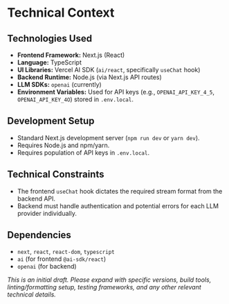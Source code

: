 # Technical Context

## Technologies Used

-   **Frontend Framework:** Next.js (React)
-   **Language:** TypeScript
-   **UI Libraries:** Vercel AI SDK (`ai/react`, specifically `useChat` hook)
-   **Backend Runtime:** Node.js (via Next.js API routes)
-   **LLM SDKs:** `openai` (currently)
-   **Environment Variables:** Used for API keys (e.g., `OPENAI_API_KEY_4_5`, `OPENAI_API_KEY_4O`) stored in `.env.local`.

## Development Setup

-   Standard Next.js development server (`npm run dev` or `yarn dev`).
-   Requires Node.js and npm/yarn.
-   Requires population of API keys in `.env.local`.

## Technical Constraints

-   The frontend `useChat` hook dictates the required stream format from the backend API.
-   Backend must handle authentication and potential errors for each LLM provider individually.

## Dependencies

-   `next`, `react`, `react-dom`, `typescript`
-   `ai` (for frontend `@ai-sdk/react`)
-   `openai` (for backend)

_This is an initial draft. Please expand with specific versions, build tools, linting/formatting setup, testing frameworks, and any other relevant technical details._ 